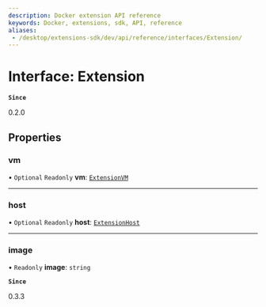 ```yaml
---
description: Docker extension API reference
keywords: Docker, extensions, sdk, API, reference
aliases:
 - /desktop/extensions-sdk/dev/api/reference/interfaces/Extension/
---
```


# Interface: Extension

**`Since`**

0.2.0

## Properties

### vm

• `Optional` `Readonly` **vm**: [`ExtensionVM`](ExtensionVM.md)

___

### host

• `Optional` `Readonly` **host**: [`ExtensionHost`](ExtensionHost.md)

___

### image

• `Readonly` **image**: `string`

**`Since`**

0.3.3
